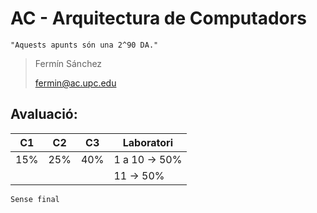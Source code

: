 # AC - Arquitectura de Computadors

`"Aquests apunts són una 2^90 DA."`

> Fermín Sánchez
>
> fermin@ac.upc.edu

## Avaluació:

|C1|C2|C3|Laboratori|
|--|--|--|-----------|
|15%|25%|40%|1 a 10 -> 50%|
||||11 -> 50%|

`Sense final`
